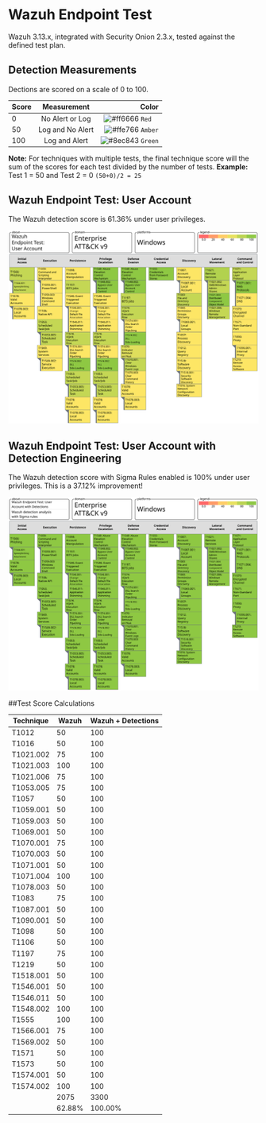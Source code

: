 # Wazuh Endpoint Test
Wazuh 3.13.x, integrated with Security Onion 2.3.x, tested against the defined test plan.  

## Detection Measurements
Dections are scored on a scale of 0 to 100.

| Score  | Measurement     | Color |
| ------ |:---------------:| -----:|
| 0      | No Alert or Log | ![#ff6666](https://via.placeholder.com/15/ff6666/000000?text=+) `Red  ` |
| 50     | Log and No Alert| ![#ffe766](https://via.placeholder.com/15/ffe766/000000?text=+) `Amber` |
| 100    | Log and Alert   | ![#8ec843](https://via.placeholder.com/15/8ec843/000000?text=+) `Green` |

**Note:** For techniques with multiple tests, the final technique score will the sum of the scores for each test divided by the number of tests.
**Example:** Test 1 = 50 and Test 2 = 0 `(50+0)/2 = 25`

## Wazuh Endpoint Test: User Account
The Wazuh detection score is 61.36% under user privileges.

![Alt text](./User_Account/Wazuh_Endpoint_Test_User_Account.svg)

## Wazuh Endpoint Test: User Account with Detection Engineering
The Wazuh detection score with Sigma Rules enabled is 100% under user privileges.
This is a 37.12% improvement!

![Alt text](./User_Account_Detections/Wazuh_Endpoint_Test_User_Account_with_Detections.svg)

##Test Score Calculations

| Technique | Wazuh  | Wazuh + Detections |
| --------- | ------ | ------------------ |
| T1012     | 50     | 100                |
| T1016     | 50     | 100                |
| T1021.002 | 75     | 100                |
| T1021.003 | 100    | 100                |
| T1021.006 | 75     | 100                |
| T1053.005 | 75     | 100                |
| T1057     | 50     | 100                |
| T1059.001 | 50     | 100                |
| T1059.003 | 50     | 100                |
| T1069.001 | 50     | 100                |
| T1070.001 | 75     | 100                |
| T1070.003 | 50     | 100                |
| T1071.001 | 50     | 100                |
| T1071.004 | 100    | 100                |
| T1078.003 | 50     | 100                |
| T1083     | 75     | 100                |
| T1087.001 | 50     | 100                |
| T1090.001 | 50     | 100                |
| T1098     | 50     | 100                |
| T1106     | 50     | 100                |
| T1197     | 75     | 100                |
| T1219     | 50     | 100                |
| T1518.001 | 50     | 100                |
| T1546.001 | 50     | 100                |
| T1546.011 | 50     | 100                |
| T1548.002 | 100    | 100                |
| T1555     | 100    | 100                |
| T1566.001 | 75     | 100                |
| T1569.002 | 50     | 100                |
| T1571     | 50     | 100                |
| T1573     | 50     | 100                |
| T1574.001 | 50     | 100                |
| T1574.002 | 100    | 100                |
|           | 2075   | 3300               |
|           | 62.88% | 100.00%            |